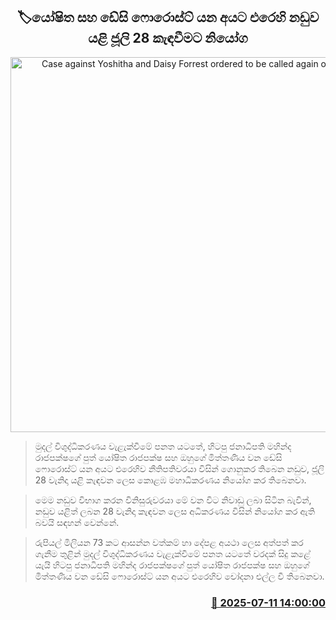 <p align='center'><b><h2 align='center' title='Case against Yoshitha and Daisy Forrest ordered to be called again on July 28'>🏷යෝෂිත සහ ඩේසි ෆොරොස්ට් යන අයට එරෙහි නඩුව යළි ජූලි 28 කැඳවීමට නියෝග</h2></b></p>
<p align='center'><img src='https://helakuru.sgp1.cdn.digitaloceanspaces.com/esana/images/lib/yoshitha-desi.jpg' width='600' alt='Case against Yoshitha and Daisy Forrest ordered to be called again on July 28'></p>

> මුදල් විශුද්ධිකරණය වැළැක්වීමේ පනත යටතේ, හිටපු ජනාධිපති මහින්ද රාජපක්ෂගේ පුත් යෝෂිත රාජපක්ෂ සහ ඔහුගේ මිත්තණිය වන ඩේසි ෆොරොස්ට් යන අයට එරෙහිව නීතිපතිවරයා විසින් ගොනුකර තිබෙන නඩුව, ජූලි 28 වැනිදා යළි කැඳවන ලෙස කොළඹ මහාධිකරණය නියෝග කර තිබෙනවා.

> මෙම නඩුව විභාග කරන විනිසුරුවරයා මේ වන විට නිවාඩු ලබා සිටින බැවින්, නඩුව යළිත් ලබන 28 වැනිදා කැඳවන ලෙස අධිකරණය විසින් නියෝග කර ඇති බවයි සඳහන් වෙන්නේ.

> රුපියල් මිලියන 73 කට ආසන්න වත්කම් හා දේපළ අයථා ලෙස අත්පත් කර ගැනීම තුළින් මුදල් විශුද්ධිකරණය වැළැක්වීමේ පනත යටතේ වරදක් සිදු කළේ යැයි හිටපු ජනාධිපති මහින්ද රාජපක්ෂගේ පුත් යෝෂිත රාජපක්ෂ සහ ඔහුගේ මිත්තණිය වන ඩේසි ෆොරොස්ට් යන අයට එරෙහිව චෝදනා එල්ල වී තිබෙනවා.



<h3 align='right'><a href='https://www.helakuru.lk/esana/p/111785/'>📅 2025-07-11 14:00:00</a></h3>
